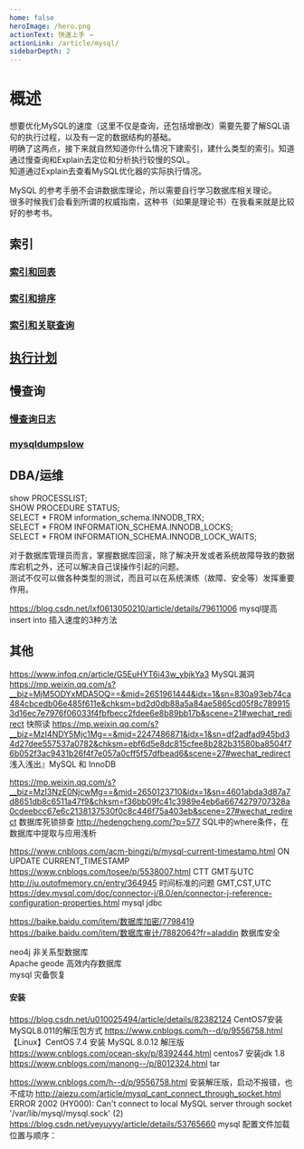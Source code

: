 ```yaml
---
home: false
heroImage: /hero.png
actionText: 快速上手 →
actionLink: /article/mysql/
sidebarDepth: 2
---
```

# 概述

想要优化MySQL的速度（这里不仅是查询，还包括增删改）需要先要了解SQL语句的执行过程，以及有一定的数据结构的基础。  
明确了这两点，接下来就自然知道你什么情况下建索引，建什么类型的索引。知道通过慢查询和Explain去定位和分析执行较慢的SQL。  
知道通过Explain去查看MySQL优化器的实际执行情况。  

MySQL 的参考手册不会讲数据库理论，所以需要自行学习数据库相关理论。  
很多时候我们会看到所谓的权威指南，这种书（如果是理论书）在我看来就是比较好的参考书。  

## 索引  

### [索引和回表](./8.0/optimizing/index/索引.md)  

### [索引和排序](./8.0/optimizing/index/索引-order.md)  

### [索引和关联查询](./8.0/optimizing/index/索引-order.md)  

## [执行计划](./8.0/optimizing/index/执行计划.md)  

## 慢查询  

### [慢查询日志](./8.0/admin/server/logs/slow-query-log.md)  

### [mysqldumpslow](./8.0/mysql-programs/mysqldumpslow.md)  

## DBA/运维

show PROCESSLIST;  
SHOW PROCEDURE STATUS;  
SELECT * FROM information_schema.INNODB_TRX;  
SELECT * FROM INFORMATION_SCHEMA.INNODB_LOCKS;  
SELECT * FROM INFORMATION_SCHEMA.INNODB_LOCK_WAITS;  

对于数据库管理员而言，掌握数据库回滚，除了解决开发或者系统故障导致的数据库宕机之外，还可以解决自己误操作引起的问题。  
测试不仅可以做各种类型的测试，而且可以在系统演练（故障、安全等）发挥重要作用。 

https://blog.csdn.net/lxf0613050210/article/details/79611006 mysql提高insert into 插入速度的3种方法  

## 其他

https://www.infoq.cn/article/G5EuHYT6i43w_ybjkYa3  MySQL漏洞  
https://mp.weixin.qq.com/s?__biz=MjM5ODYxMDA5OQ==&mid=2651961444&idx=1&sn=830a93eb74ca484cbcedb06e485f611e&chksm=bd2d0db88a5a84ae5865cd05f8c7899153d16ec7e7976f06033f4fbfbecc2fdee6e8b89bb17b&scene=21#wechat_redirect  快照读
https://mp.weixin.qq.com/s?__biz=MzI4NDY5Mjc1Mg==&mid=2247486871&idx=1&sn=df2adfad945bd34d27dee557537a0782&chksm=ebf6d5e8dc815cfee8b282b31580ba8504f76b052f3ac9431b26f4f7e057a0cff5f57dfbead6&scene=27#wechat_redirect 浅入浅出』MySQL 和 InnoDB

https://mp.weixin.qq.com/s?__biz=MzI3NzE0NjcwMg==&mid=2650123710&idx=1&sn=4601abda3d87a7d8651db8c6511a47f9&chksm=f36bb09fc41c3989e4eb6a6674279707328a0cdeebcc67e6c2138137530f0c8c446f75a403eb&scene=27#wechat_redirect 数据库死锁排查
http://hedengcheng.com/?p=577  SQL中的where条件，在数据库中提取与应用浅析  

https://www.cnblogs.com/acm-bingzi/p/mysql-current-timestamp.html ON UPDATE CURRENT_TIMESTAMP
https://www.cnblogs.com/tosee/p/5538007.html CTT GMT与UTC
http://ju.outofmemory.cn/entry/364945 时间标准的问题 GMT,CST,UTC
https://dev.mysql.com/doc/connector-j/8.0/en/connector-j-reference-configuration-properties.html mysql jdbc 

https://baike.baidu.com/item/数据库加密/7798419  
https://baike.baidu.com/item/数据库审计/7882064?fr=aladdin  数据库安全

neo4j  非关系型数据库  
Apache geode 高效内存数据库  
mysql 灾备恢复  

#### 安装

https://blog.csdn.net/u010025494/article/details/82382124 CentOS7安装MySQL8.011的解压包方式
https://www.cnblogs.com/h--d/p/9556758.html 【Linux】CentOS 7.4 安装 MySQL 8.0.12 解压版
https://www.cnblogs.com/ocean-sky/p/8392444.html centos7 安装jdk 1.8
https://www.cnblogs.com/manong--/p/8012324.html tar

https://www.cnblogs.com/h--d/p/9556758.html 安装解压版，启动不报错，也不成功
http://aiezu.com/article/mysql_cant_connect_through_socket.html ERROR 2002 (HY000): Can't connect to local MySQL server through socket '/var/lib/mysql/mysql.sock' (2)
https://blog.csdn.net/yeyuyyy/article/details/53765660 mysql 配置文件加载位置与顺序： 